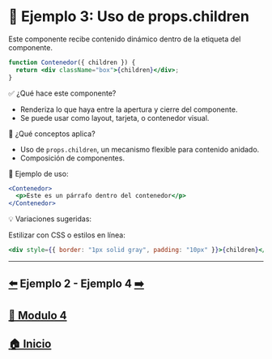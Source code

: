 # 🧪 Ejemplo 3: Uso de props.children

Este componente recibe contenido dinámico dentro de la etiqueta del componente.

```jsx
function Contenedor({ children }) {
  return <div className="box">{children}</div>;
}
```

✅ ¿Qué hace este componente?

* Renderiza lo que haya entre la apertura y cierre del componente.
* Se puede usar como layout, tarjeta, o contenedor visual.

🧠 ¿Qué conceptos aplica?

* Uso de `props.children`, un mecanismo flexible para contenido anidado.
* Composición de componentes.

📌 Ejemplo de uso:

```jsx
<Contenedor>
  <p>Este es un párrafo dentro del contenedor</p>
</Contenedor>
```

💡 Variaciones sugeridas:

Estilizar con CSS o estilos en línea:

```jsx
<div style={{ border: "1px solid gray", padding: "10px" }}>{children}</div>
```

---

## [⬅️](../Ejemplos/Ejemplo_2.md) Ejemplo 2 - Ejemplo 4 [➡️](../Ejemplos/Ejemplo_4.md)

## [📄 Modulo 4](../Modulo_4.md) 

## [🏠 Inicio](../../README.md) 
